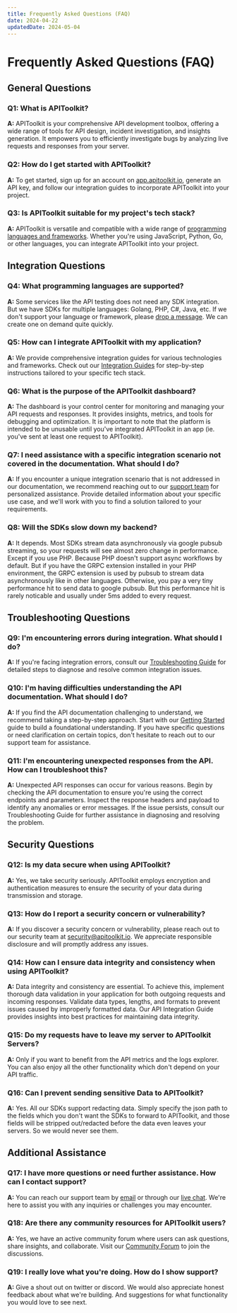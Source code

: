 ```yaml
---
title: Frequently Asked Questions (FAQ)
date: 2024-04-22
updatedDate: 2024-05-04
---
```


# Frequently Asked Questions (FAQ)

## General Questions

### Q1: What is APIToolkit?

**A:** APIToolkit is your comprehensive API development toolbox, offering a wide range of tools for API design, incident investigation, and insights generation. It empowers you to efficiently investigate bugs by analyzing live requests and responses from your server.

### Q2: How do I get started with APIToolkit?

**A:** To get started, sign up for an account on [app.apitoolkit.io](https://app.apitoolkit.io/), generate an API key, and follow our integration guides to incorporate APIToolkit into your project.

### Q3: Is APIToolkit suitable for my project's tech stack?

**A:** APIToolkit is versatile and compatible with a wide range of [programming languages and frameworks](https://apitoolkit.io/docs/get-started/quickstarts/). Whether you're using JavaScript, Python, Go, or other languages, you can integrate APIToolkit into your project.

## Integration Questions

### Q4: What programming languages are supported?

**A:** Some services like the API testing does not need any SDK integration. But we have SDKs for multiple languages: Golang, PHP, C#, Java, etc. If we don't support your language or framework, please [drop a message](hello@apitoolkit.io). We can create one on demand quite quickly.

### Q5: How can I integrate APIToolkit with my application?

**A:** We provide comprehensive integration guides for various technologies and frameworks. Check out our [Integration Guides](/docs/get-started/quickstarts/) for step-by-step instructions tailored to your specific tech stack.

### Q6: What is the purpose of the APIToolkit dashboard?

**A:** The dashboard is your control center for monitoring and managing your API requests and responses. It provides insights, metrics, and tools for debugging and optimization. It is important to note that the platform is intended to be unusable until you've integrated APIToolkit in an app (ie. you've sent at least one request to APIToolkit).

### Q7: I need assistance with a specific integration scenario not covered in the documentation. What should I do?

**A:** If you encounter a unique integration scenario that is not addressed in our documentation, we recommend reaching out to our [support team](hello@apitoolkit.io) for personalized assistance. Provide detailed information about your specific use case, and we'll work with you to find a solution tailored to your requirements.

### Q8: Will the SDKs slow down my backend?

**A:** It depends. Most SDKs stream data asynchronously via google pubsub streaming, so your requests will see almost zero change in performance. Except if you use PHP. Because PHP doesn't support async workflows by default. But if you have the GRPC extension installed in your PHP environment, the GRPC extension is used by pubsub to stream data asynchronously like in other languages. Otherwise, you pay a very tiny performance hit to send data to google pubsub. But this performance hit is rarely noticable and usually under 5ms added to every request.

## Troubleshooting Questions

### Q9: I'm encountering errors during integration. What should I do?

**A:** If you're facing integration errors, consult our [Troubleshooting Guide](/docs/get-started/troubleshooting-and-faq/troubleshooting-errors/) for detailed steps to diagnose and resolve common integration issues.

### Q10: I'm having difficulties understanding the API documentation. What should I do?

**A:** If you find the API documentation challenging to understand, we recommend taking a step-by-step approach. Start with our [Getting Started](https://apitoolkit.io/docs/get-started/) guide to build a foundational understanding. If you have specific questions or need clarification on certain topics, don't hesitate to reach out to our support team for assistance.

### Q11: I'm encountering unexpected responses from the API. How can I troubleshoot this?

**A:** Unexpected API responses can occur for various reasons. Begin by checking the API documentation to ensure you're using the correct endpoints and parameters. Inspect the response headers and payload to identify any anomalies or error messages. If the issue persists, consult our Troubleshooting Guide for further assistance in diagnosing and resolving the problem.

## Security Questions

### Q12: Is my data secure when using APIToolkit?

**A:** Yes, we take security seriously. APIToolkit employs encryption and authentication measures to ensure the security of your data during transmission and storage.

### Q13: How do I report a security concern or vulnerability?

**A:** If you discover a security concern or vulnerability, please reach out to our security team at [security@apitoolkit.io](mailto:hello@apitoolkit.io). We appreciate responsible disclosure and will promptly address any issues.

### Q14: How can I ensure data integrity and consistency when using APIToolkit?

**A:** Data integrity and consistency are essential. To achieve this, implement thorough data validation in your application for both outgoing requests and incoming responses. Validate data types, lengths, and formats to prevent issues caused by improperly formatted data. Our API Integration Guide provides insights into best practices for maintaining data integrity.

### Q15: Do my requests have to leave my server to APIToolkit Servers?

**A:** Only if you want to benefit from the API metrics and the logs explorer. You can also enjoy all the other functionality which don't depend on your API traffic.

### Q16: Can I prevent sending sensitive Data to APIToolkit?

**A:** Yes. All our SDKs support redacting data. Simply specify the json path to the fields which you don't want the SDKs to forward to APIToolkit, and those fields will be stripped out/redacted before the data even leaves your servers. So we would never see them.

## Additional Assistance

### Q17: I have more questions or need further assistance. How can I contact support?

**A:** You can reach our support team by [email](mailto:hello@apitoolkit.io) or through our [live chat](https://calendly.com/tonyalaribe/30min?month=2023-10). We're here to assist you with any inquiries or challenges you may encounter.

### Q18: Are there any community resources for APIToolkit users?

**A:** Yes, we have an active community forum where users can ask questions, share insights, and collaborate. Visit our [Community Forum](https://discord.com/invite/dEB6EjQnKB) to join the discussions.

### Q19: I really love what you're doing. How do I show support?

**A:** Give a shout out on twitter or discord. We would also appreciate honest feedback about what we're building. And suggestions for what functionality you would love to see next.
